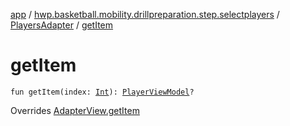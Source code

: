 [app](../../index.md) / [hwp.basketball.mobility.drillpreparation.step.selectplayers](../index.md) / [PlayersAdapter](index.md) / [getItem](.)

# getItem

`fun getItem(index: `[`Int`](https://kotlinlang.org/api/latest/jvm/stdlib/kotlin/-int/index.html)`): `[`PlayerViewModel`](../../hwp.basketball.mobility.entitiy.player/-player-view-model/index.md)`?`

Overrides [AdapterView.getItem](../-players-contract/-adapter-view/get-item.md)

